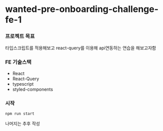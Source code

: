 # wanted-pre-onboarding-challenge-fe-1

### 프로젝트 목표
타입스크립트를 적용해보고 react-query를 이용해 api연동하는 연습을 해보고자함


### FE 기술스택
- React
- React-Query
- typescript
- styled-components


### 시작
`npm run start`

나머지는 추후 작성


